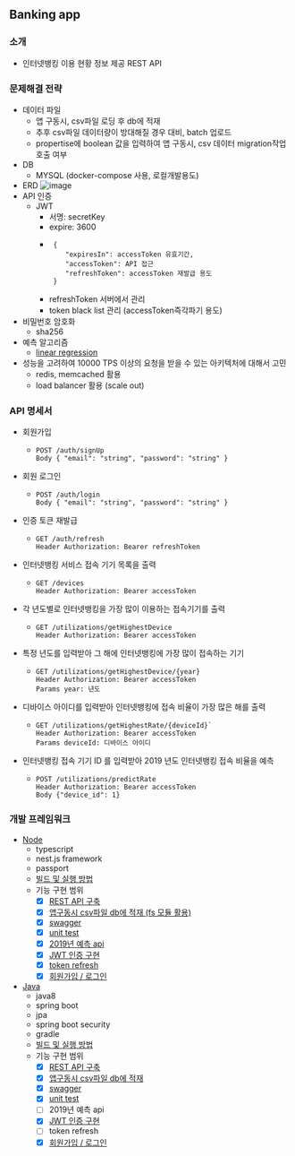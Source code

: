 ## Banking app

### 소개
- 인터넷뱅킹 이용 현황 정보 제공 REST API

### 문제해결 전략
- 데이터 파일
  - 앱 구동시, csv파일 로딩 후 db에 적재
  - 추후 csv파일 데이터량이 방대해질 경우 대비, batch 업로드 
  - propertise에 boolean 값을 입력하여 앱 구동시, csv 데이터 migration작업 호출 여부 
- DB 
  - MYSQL (docker-compose 사용, 로컬개발용도) 
- ERD
![image](https://user-images.githubusercontent.com/5827617/65154570-b2a22180-da66-11e9-8fe2-f538fb54437e.png)
- API 인증
  - JWT 
    - 서명: secretKey
    - expire: 3600
    - ```
       {
          "expiresIn": accessToken 유효기간,
          "accessToken": API 접근 
          "refreshToken": accessToken 재발급 용도
       }
      ```
    - refreshToken 서버에서 관리
    - token black list 관리 (accessToken즉각파기 용도)
- 비밀번호 암호화
   - sha256
- 예측 알고리즘 
   - [linear regression](https://en.wikipedia.org/wiki/Linear_regression)
- 성능을 고려하여 10000 TPS 이상의 요청을 받을 수 있는 아키텍처에 대해서 고민
   - redis, memcached 활용
   - load balancer 활용 (scale out)
   
### API 명세서
 - 회원가입
    - ```
      POST /auth/signUp
      Body { "email": "string", "password": "string" }
      ```
 - 회원 로그인
    - ```
      POST /auth/login
      Body { "email": "string", "password": "string" }
      ```      
 - 인증 토큰 재발급
    - ```
      GET /auth/refresh
      Header Authorization: Bearer refreshToken      
      ```
 - 인터넷뱅킹 서비스 접속 기기 목록을 출력
    - ```
      GET /devices
      Header Authorization: Bearer accessToken      
      ```
 - 각 년도별로 인터넷뱅킹을 가장 많이 이용하는 접속기기를 출력
    - ```
      GET /utilizations/getHighestDevice
      Header Authorization: Bearer accessToken
      ```
 - 특정 년도를 입력받아 그 해에 인터넷뱅킹에 가장 많이 접속하는 기기
    - ```
      GET /utilizations/getHighestDevice/{year}
      Header Authorization: Bearer accessToken
      Params year: 년도
      ```
 - 디바이스 아이디를 입력받아 인터넷뱅킹에 접속 비율이 가장 많은 해를 출력
    - ```
      GET /utilizations/getHighestRate/{deviceId}`
      Header Authorization: Bearer accessToken
      Params deviceId: 디바이스 아이디
      ```
 - 인터넷뱅킹 접속 기기 ID 를 입력받아 2019 년도 인터넷뱅킹 접속 비율을 예측
    - ```
      POST /utilizations/predictRate
      Header Authorization: Bearer accessToken
      Body {"device_id": 1}
      ```


### 개발 프레임워크 
- [Node](https://github.com/june2/banking-app/tree/master/api-server-node-typescript)
  - typescript
  - nest.js framework 
  - passport
  - [빌드 및 실행 방법](https://github.com/june2/banking-app/tree/master/api-server-node-typescript#commands)
  - 기능 구현 범위
    - [x]  [REST API 구축](https://github.com/june2/banking-app/tree/master/api-server-node-typescript/src/api)
    - [x]  [앱구동시 csv파일 db에 적재 (fs 모듈 활용)](https://github.com/june2/banking-app/tree/master/api-server-node-typescript/src/common/banking)
    - [x]  [swagger](https://github.com/june2/banking-app/blob/master/api-server-node-typescript/src/main.ts)
    - [x]  [unit test](https://github.com/june2/banking-app/tree/master/api-server-node-typescript/test)
    - [x]  [2019년 예측 api](https://github.com/june2/banking-app/blob/9ba12f549a893d0071f6d23b2a2431bce8c36b39/api-server-node-typescript/src/api/utilization/utilization.controller.ts#L60-L70)
    - [x]  [JWT 인증 구현](https://github.com/june2/banking-app/blob/master/api-server-node-typescript/src/api/auth)
    - [x]  [token refresh](https://github.com/june2/banking-app/blob/9ba12f549a893d0071f6d23b2a2431bce8c36b39/api-server-node-typescript/src/api/auth/auth.controller.ts#L55-L66)
    - [x]  [회원가입 / 로그인](https://github.com/june2/banking-app/blob/master/api-server-node-typescript/src/api/auth)    
- [Java](https://github.com/june2/banking-app/tree/master/backend-java)
  - java8
  - spring boot
  - jpa
  - spring boot security
  - gradle
  - [빌드 및 실행 방법](https://github.com/june2/banking-app/tree/master/backend-java#commands)
  - 기능 구현 범위
    - [x]  [REST API 구축](https://github.com/june2/banking-app/blob/master/backend-java/src/main/java/com/banking/api)
    - [x]  [앱구동시 csv파일 db에 적재](https://github.com/june2/banking-app/blob/master/backend-java/src/main/java/com/banking/common/Banking.java)
    - [x]  [swagger](https://github.com/june2/banking-app/blob/master/backend-java/src/main/java/com/banking/config/SwaggerConfig.java)
    - [x]  [unit test](https://github.com/june2/banking-app/tree/master/backend-java/src/test)
    - [ ]  2019년 예측 api
    - [x]  [JWT 인증 구현](https://github.com/june2/banking-app/blob/master/backend-java/src/main/java/com/banking/jwt)
    - [ ]  token refresh
    - [x]  [회원가입 / 로그인](https://github.com/june2/banking-app/blob/master/backend-java/src/main/java/com/banking/api/auth)
